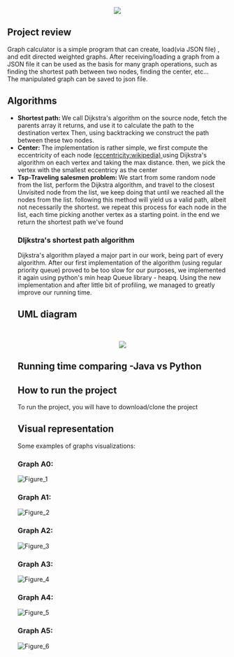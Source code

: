 <p align = "center"><img src = "https://user-images.githubusercontent.com/74304423/146420213-3c28708b-2a6c-479f-bb83-84ea747c3944.png">  </p>

<p>
<h2>  Project review</h2>
Graph calculator is a simple program that can create, load(via JSON file) , and edit directed weighted graphs. After receiving/loading a graph from a JSON file it can be used as the basis for many graph operations, such as finding the shortest path between two nodes, finding the center, etc...<br>
The manipulated graph can be saved to json file.
</p>

<h2> Algorithms </h2>


 <ul>
  
  <li> <strong>Shortest path: </strong>We call Dijkstra's algorithm on the source node, fetch the parents array it returns, and use it to calculate the path to the destination vertex Then, using backtracking we construct the path between these two nodes. </li>
  <li> <strong> Center: </strong>The implementation is rather simple, we first compute the eccentricity of each node <a href="https://en.wikipedia.org/wiki/Distance_(graph_theory)">(eccentricity:wikipedia) </a> using Dijkstra's algorithm on each vertex and taking the max distance. then, we  pick the vertex with the smallest eccentricy as the center</li>
  
  <li> <strong> Tsp-Traveling salesmen problem: </strong> We start from some random node from the list, perform the Dijkstra algorithm, and travel to the closest Unvisited node from the list, we keep doing that until we reached all the nodes from the list. following this method will yield us a valid path, albeit not necessarily the shortest. we repeat this process for each node in the list, each time picking another vertex as a starting point. in the end we return the shortest path we've found</li>  

 <h3> DIjkstra's shortest path algorithm</h3>
 <p>
  Dijkstra's algorithm played a major part in our work, being part of every algorithm. After our first implementation of the algorithm (using regular priority queue) proved to be too slow for our purposes, we implemented it again using python's min heap Queue library - heapq.
Using the new implementation and after little bit of profiling, we managed to  greatly improve our running time.
 </p>


 <h2> UML diagram </h2>
 <br>
 <p align = "center"><img src = "https://user-images.githubusercontent.com/74304423/146753790-d87e99b6-1ebc-4b13-848d-61780a15cbf5.jpg">  </p>
 
 <h2>Running time comparing -Java vs Python</h2>
 
 <h2> How to run the project </h2>
 
 <p> To run the project, you will have to download/clone the project </p>
 
 <h2> Visual representation </h2>
Some examples of graphs visualizations:
<h3> Graph A0: </h3>
 
![Figure_1](https://user-images.githubusercontent.com/93203695/147485865-6c30dac7-429d-43d5-ae08-988effedcd5c.png)

<h3> Graph A1: </h3>

 ![Figure_2](https://user-images.githubusercontent.com/93203695/147485958-7eecd26d-c41a-4be9-82be-b8d03885c1db.png)


<h3> Graph A2: </h3>
 
![Figure_3](https://user-images.githubusercontent.com/93203695/147486007-f1c425e3-a57d-4023-a8ba-812efc47fb91.png)

<h3> Graph A3: </h3>

 ![Figure_4](https://user-images.githubusercontent.com/93203695/147486071-7f97bfbb-b8c3-4147-aaad-fc98f3412913.png)


<h3> Graph A4: </h3>
 
![Figure_5](https://user-images.githubusercontent.com/93203695/147486130-4d551dd5-0c4c-46e3-8e71-e4e8ad83cb11.png)

<h3> Graph A5: </h3>
 
 ![Figure_6](https://user-images.githubusercontent.com/93203695/147486227-370eaf71-3b21-475a-b074-08c6f0a64708.png)
